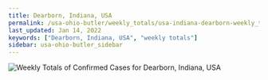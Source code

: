 ```yaml
---
title: Dearborn, Indiana, USA
permalink: /usa-ohio-butler/weekly_totals/usa-indiana-dearborn-weekly_totals.html
last_updated: Jan 14, 2022
keywords: ["Dearborn, Indiana, USA", "weekly totals"]
sidebar: usa-ohio-butler_sidebar
---
```


![Weekly Totals of Confirmed Cases for Dearborn, Indiana, USA](/covid_tracker/images/graphs/usa-indiana-dearborn-weekly_totals_graph.png)
